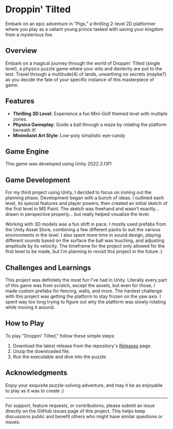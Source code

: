 # Droppin' Tilted

 Embark on an epic adventure in "Pigs," a thrilling 2-level 2D platformer where you play as a valiant young prince tasked with saving your kingdom from a mysterious foe.

## Overview

 Embark on a magical journey through the world of Droppin' Tilted (single level), a physics puzzle game where your wits and dexterity are put to the test. Travel through a multitude(4) of lands, unearthing no secrets (maybe?) as you decide the fate of your specific instance of this masterpiece of game. 

## Features

- **Thrilling 3D Level**: Experience a fun Mini-Golf themed level with multiple zones.
- **Physics Gameplay**: Guide a ball through a maze by rotating the platform beneath it!
- **Minimilaist Art Style**: Low-poly simplistic eye-candy

## Game Engine

 This game was developed using Unity 2022.3.13f1

## Game Development

 For my third project using Unity, I decided to focus on ironing out the planning phase. Development began with a bunch of ideas. I outlined each level, its special features and player powers, then created an initial sketch of the first level in MS Paint. The sketch was freehand and wasn't exactly... drawn in perspective properly... but really helped visualize the level.

 Working with 3D models was a fun shift in pace. I mostly used prefabs from the Unity Asset Store, combining a few different packs to suit the various environments in the level. I also spent more time in sound design, playing different sounds based on the surface the ball was touching, and adjusting amplitude by its velocity. The timeframe for the project only allowed for the first level to be made, but I'm planning to revisit this project in the future :) 

## Challenges and Learnings

 This project was definitely the most fun I've had in Unity. Literally every part of this game was from scratch, except the assets, but even for those, I made custom prefabs for fencing, walls, and more. The hardest challenge with this project was getting the platform to stay frozen on the yaw axis. I spent way too long trying to figure out why the platform was slowly rotating while moving it around.

## How to Play

To play "Droppin' Tilted," follow these simple steps:

1. Download the latest release from the repository's [Releases](#) page.
2. Unzip the downloaded file.
3. Run the executable and dive into the puzzle.

## Acknowledgments

Enjoy your exquisite puzzle-solving adventure, and may it be as enjoyable to play as it was to create :)

---

For support, feature requests, or contributions, please submit an issue directly on the GitHub issues page of this project. This helps keep discussions public and benefit others who might have similar questions or issues.

